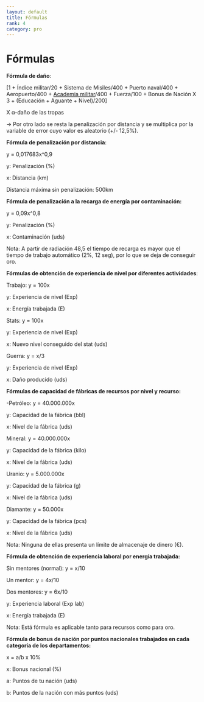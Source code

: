 ```yaml
---
layout: default
title: Fórmulas
rank: 4
category: pro
---
```

# Fórmulas

**Fórmula de daño**:

\[1 + Índice militar/20 + Sistema de Misiles/400 + Puerto naval/400 + Aeropuerto/400 + [Academia militar](/1.-Perfil/Academia-Militar/)/400 + Fuerza/100 + Bonus de Nación X 3 + (Educación + Aguante + Nivel)/200\]

X α-daño de las tropas

\-> Por otro lado se resta la penalización por distancia y se multiplica por la variable de error cuyo valor es aleatorio (+/- 12,5%).

**Fórmula de penalización por distancia**:

y = 0,017683x^0,9

y: Penalización (%)

x: Distancia (km)

Distancia máxima sin penalización: 500km

**Fórmula de penalización a la recarga de energía por contaminación:**

y = 0,09x^0,8

y: Penalización (%)

x: Contaminación (uds)

Nota: A partir de radiación 48,5 el tiempo de recarga es mayor que el tiempo de trabajo automático (2%, 12 seg), por lo que se deja de conseguir oro.

**Fórmulas de obtención de experiencia de nivel por diferentes actividades**:

Trabajo: y = 100x

y: Experiencia de nivel (Exp)

x: Energía trabajada (E)

Stats: y = 100x

y: Experiencia de nivel (Exp)

x: Nuevo nivel conseguido del stat (uds)

Guerra: y = x/3

y: Experiencia de nivel (Exp)

x: Daño producido (uds)

**Fórmulas de capacidad de fábricas de recursos por nivel y recurso:**

\-Petróleo: y = 40.000.000x

y: Capacidad de la fábrica (bbl)

x: Nivel de la fábrica (uds)

Mineral: y = 40.000.000x

y: Capacidad de la fábrica (kilo)

x: Nivel de la fábrica (uds)

Uranio: y = 5.000.000x

y: Capacidad de la fábrica (g)

x: Nivel de la fábrica (uds)

Diamante: y = 50.000x

y: Capacidad de la fábrica (pcs)

x: Nivel de la fábrica (uds)

Nota: Ninguna de ellas presenta un límite de almacenaje de dinero (€).

**Fórmula de obtención de experiencia laboral por energía trabajada:**

Sin mentores (normal): y = x/10

Un mentor: y = 4x/10

Dos mentores: y = 6x/10

y: Experiencia laboral (Exp lab)

x: Energía trabajada (E)

Nota: Está fórmula es aplicable tanto para recursos como para oro.

**Fórmula de bonus de nación por puntos nacionales trabajados en cada categoría de los departamentos:**

x = a/b x 10%

x: Bonus nacional (%)

a: Puntos de tu nación (uds)

b: Puntos de la nación con más puntos (uds)